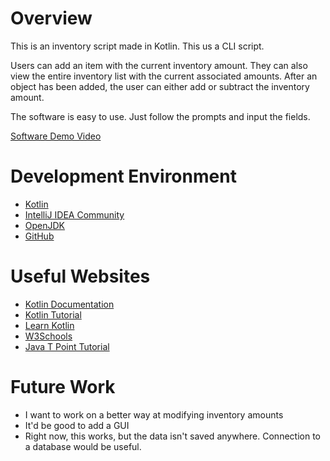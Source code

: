 # Overview

This is an inventory script made in Kotlin. This us a CLI script.

Users can add an item with the current inventory amount. 
They can also view the entire inventory list with the current associated amounts.
After an object has been added, the user can either add or subtract the inventory amount.

The software is easy to use. Just follow the prompts and input the fields.

[Software Demo Video](https://youtu.be/oCfIiwZl5RM)

# Development Environment

* [Kotlin](https://kotlinlang.org/)
* [IntelliJ IDEA Community](https://www.jetbrains.com/idea/)
* [OpenJDK](https://jdk.java.net/)
* [GitHub](https://github.com/)

# Useful Websites

* [Kotlin Documentation](https://kotlinlang.org/docs/home.html)
* [Kotlin Tutorial](https://www.programiz.com/kotlin-programming)
* [Learn Kotlin](https://www.tutorialspoint.com/kotlin/index.htm)
* [W3Schools](https://www.w3schools.com/kotlin/)
* [Java T Point Tutorial](https://www.javatpoint.com/kotlin-tutorial)

# Future Work

* I want to work on a better way at modifying inventory amounts
* It'd be good to add a GUI
* Right now, this works, but the data isn't saved anywhere. Connection to a database would be useful.